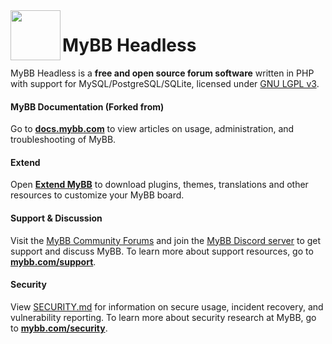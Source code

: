 <img align="left" src="https://raw.githubusercontent.com/mybb/mybb-website-theme/master/assets/images/logomark-blue-400h.png" height="80">

# MyBB Headless
MyBB Headless is a **free and open source forum software** written in PHP with support for MySQL/PostgreSQL/SQLite, licensed under [GNU LGPL v3](https://mybb.com/about/license).

#### MyBB Documentation (Forked from)
Go to [**docs.mybb.com**](https://docs.mybb.com/) to view articles on usage, administration, and troubleshooting of MyBB.

#### Extend
Open [**Extend MyBB**](https://community.mybb.com/mods.php) to download plugins, themes, translations and other resources to customize your MyBB board.

#### Support & Discussion
Visit the [MyBB Community Forums](https://community.mybb.com) and join the [MyBB Discord server](https://mybb.com/get-involved/discord/) to get support and discuss MyBB. To learn more about support resources, go to [**mybb.com/support**](https://mybb.com/support/).

#### Security
View [SECURITY.md](https://github.com/mybb/mybb/blob/feature/.github/SECURITY.md) for information on secure usage, incident recovery, and vulnerability reporting. To learn more about security research at MyBB, go to [**mybb.com/security**](https://mybb.com/get-involved/security/).
